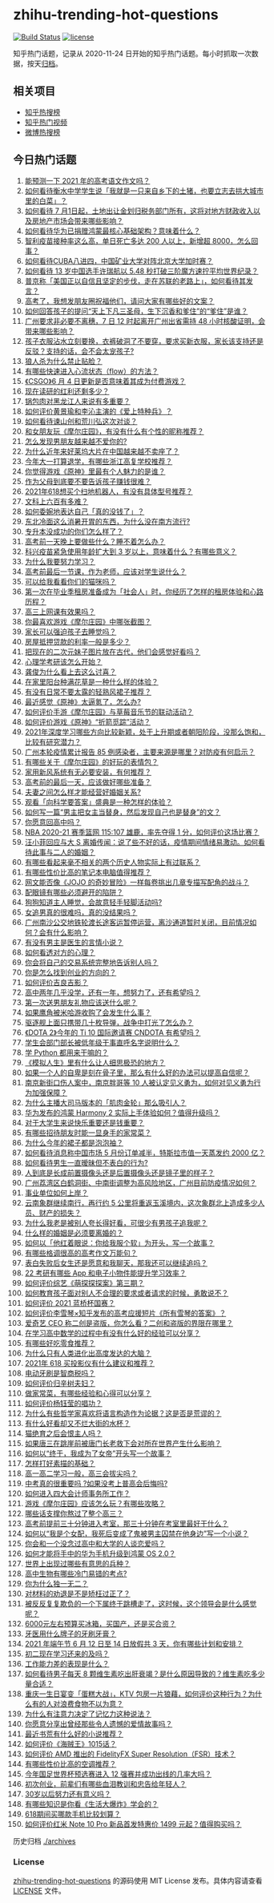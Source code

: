 # zhihu-trending-hot-questions

[![Build Status](https://github.com/justjavac/zhihu-trending-hot-questions/workflows/ci/badge.svg?branch=master)](https://github.com/justjavac/zhihu-trending-hot-questions/actions)
[![license](https://img.shields.io/github/license/justjavac/zhihu-trending-hot-questions)](https://github.com/justjavac/zhihu-trending-hot-questions/blob/master/LICENSE)

知乎热门话题，记录从 2020-11-24 日开始的知乎热门话题。每小时抓取一次数据，按天[归档](./archives)。

## 相关项目

- [知乎热搜榜](https://github.com/justjavac/zhihu-trending-top-search)
- [知乎热门视频](https://github.com/justjavac/zhihu-trending-hot-video)
- [微博热搜榜](https://github.com/justjavac/weibo-trending-hot-search)

## 今日热门话题

<!-- BEGIN -->
<!-- 最后更新时间 Sun Jun 06 2021 19:32:43 GMT+0800 (China Standard Time) -->

1. [能预测一下 2021 年的高考语文作文吗？](https://www.zhihu.com/question/451864903)
2. [如何看待衡水中学学生说「我就是一只来自乡下的土猪，也要立志去拱大城市里的白菜」？](https://www.zhihu.com/question/462345321)
3. [如何看待 7
   月1日起，土地出让金划归税务部门所有，这将对地方财政收入以及房地产市场会带来哪些影响？](https://www.zhihu.com/question/463323805)
4. [如何看待华为已捐赠鸿蒙最核心基础架构？意味着什么？](https://www.zhihu.com/question/462892378)
5. [智利疫苗接种率这么高，单日死亡多达 200 人以上，新增超
   8000，怎么回事？](https://www.zhihu.com/question/463115629)
6. [如何看待CUBA八进四，中国矿业大学对阵北京大学加时赛？](https://www.zhihu.com/question/463306896)
7. [如何看待 13 岁中国选手许瑞航以 5.48
   秒打破三阶魔方速拧平均世界纪录？](https://www.zhihu.com/question/463234557)
8. [普京称「美国正以自信且坚定的步伐，走在苏联的老路上」，如何看待其发言？](https://www.zhihu.com/question/463282858)
9. [高考了，我想发朋友圈祝福他们，请问大家有哪些好的文案？](https://www.zhihu.com/question/405298026)
10. [如何回答孩子的提问“天上下凡三圣母，生下沉香和爹住”的“爹住”是谁？](https://www.zhihu.com/question/462277776)
11. [广州要求非必要不离穗，7 日 12 时起离开广州出省需持 48
    小时核酸证明，会带来哪些影响？](https://www.zhihu.com/question/463430613)
12. [孩子衣服沾水立刻要换，衣裤破洞了不要穿，要求买新衣服，家长该支持还是反驳？支持的话，会不会太宠孩子?](https://www.zhihu.com/question/459542600)
13. [狼人杀为什么禁止贴脸？](https://www.zhihu.com/question/462970840)
14. [有哪些快速进入心流状态（flow）的方法？](https://www.zhihu.com/question/20992764)
15. [《CSGO》6 月 4 日更新是否意味着其成为付费游戏？](https://www.zhihu.com/question/463103636)
16. [现在读研的红利还剩多少？](https://www.zhihu.com/question/456374240)
17. [锅包肉对黑龙江人来说有多重要？](https://www.zhihu.com/question/462784342)
18. [如何评价黄景瑜和李沁主演的《爱上特种兵》？](https://www.zhihu.com/question/462601125)
19. [如何看待谏山创和荒川弘这次对谈？](https://www.zhihu.com/question/463257259)
20. [和女朋友玩《摩尔庄园》，有没有什么有个性的昵称推荐？](https://www.zhihu.com/question/462814720)
21. [怎么发现男朋友越来越不爱你的?](https://www.zhihu.com/question/417775321)
22. [为什么近年来好莱坞大片在中国越来越不卖座了？](https://www.zhihu.com/question/268982964)
23. [今年大一打算退学，有哪些浙江高复学校推荐？](https://www.zhihu.com/question/58522765)
24. [你觉得游戏《原神》里最有个人魅力的是谁？](https://www.zhihu.com/question/462388527)
25. [作为父母到底要不要告诉孩子赚钱很难？](https://www.zhihu.com/question/461239979)
26. [2021年618想买个扫地机器人，有没有具体型号推荐？](https://www.zhihu.com/question/397698378)
27. [文科上六百有多难？](https://www.zhihu.com/question/350905229)
28. [如何委婉地表达自己「真的没钱了」？](https://www.zhihu.com/question/462984155)
29. [东北冷面这么消暑开胃的东西，为什么没在南方流行?](https://www.zhihu.com/question/462700732)
30. [专升本没成功的你们怎么样了？](https://www.zhihu.com/question/460210637)
31. [高考前一天晚上要做些什么？睡不着怎么办？](https://www.zhihu.com/question/458722775)
32. [科兴疫苗紧急使用年龄扩大到 3 岁以上，意味着什么？有哪些意义？](https://www.zhihu.com/question/463239638)
33. [为什么我要努力学习？](https://www.zhihu.com/question/462192669)
34. [高考前最后一节课，作为老师，应该对学生说什么？](https://www.zhihu.com/question/462695709)
35. [可以给我看看你们的猫咪吗？](https://www.zhihu.com/question/462824843)
36. [第一次在毕业季租房准备成为「社会人」时，你经历了怎样的租房体验和心路历程？](https://www.zhihu.com/question/461693068)
37. [高三上网课有效果吗？](https://www.zhihu.com/question/309967841)
38. [你最喜欢游戏《摩尔庄园》中哪张截图？](https://www.zhihu.com/question/462564850)
39. [家长可以强迫孩子去睡觉吗？](https://www.zhihu.com/question/463206973)
40. [房屋抵押贷款的利率一般是多少？](https://www.zhihu.com/question/387069469)
41. [把现在的二次元妹子图片放在古代，他们会感觉好看吗？](https://www.zhihu.com/question/462903907)
42. [心理学考研该怎么开始？](https://www.zhihu.com/question/455742815)
43. [龚俊为什么看上去这么讨喜？](https://www.zhihu.com/question/456646250)
44. [在家里阳台种满花草是一种什么样的体验？](https://www.zhihu.com/question/461296029)
45. [有没有日常不要太露的轻熟风裙子推荐？](https://www.zhihu.com/question/323077384)
46. [最近感觉《原神》太逼氪了，怎么办?](https://www.zhihu.com/question/463036805)
47. [如何评价手游《摩尔庄园》与草莓音乐节的联动活动？](https://www.zhihu.com/question/463139385)
48. [如何评价游戏《原神》“折箭觅踪”活动？](https://www.zhihu.com/question/461653474)
49. [2021年深度学习哪些方向比较新颖，处于上升期或者朝阳阶段，没那么饱和，比较有研究潜力？](https://www.zhihu.com/question/460500204)
50. [广州本轮疫情累计报告 85
    例感染者，主要来源是哪里？对防疫有何启示？](https://www.zhihu.com/question/463254288)
51. [有哪些关于《摩尔庄园》的好玩的表情包？](https://www.zhihu.com/question/462564869)
52. [家用新风系统有无必要安装，有何推荐？](https://www.zhihu.com/question/28529319)
53. [高考前的最后一天，应该做好哪些准备？](https://www.zhihu.com/question/463408596)
54. [夫妻之间怎么样才能经营好婚姻关系?](https://www.zhihu.com/question/349031552)
55. [观看「向科学要答案」盛典是一种怎样的体验？](https://www.zhihu.com/question/463277854)
56. [如何写一篇“男主把女主当替身，然后发现自己也是替身”的文？](https://www.zhihu.com/question/437395484)
57. [你愿意回高中吗？](https://www.zhihu.com/question/453231661)
58. [NBA 2020-21 赛季篮网 115:107 雄鹿，率先夺得 1
    分，如何评价这场比赛？](https://www.zhihu.com/question/463395654)
59. [汪小菲回应与大 S
    离婚传闻：说了些不好的话，疫情期间情绪易激动。如何看待此事与二人的婚姻？](https://www.zhihu.com/question/463252497)
60. [有哪些看起来毫不相关的两个历史人物实际上有过联系？](https://www.zhihu.com/question/392281921)
61. [有哪些性价比高的笔记本电脑值得推荐？](https://www.zhihu.com/question/322974536)
62. [网文能否像《JOJO
    的奇妙冒险》一样每卷挑出几章专描写配角的战斗？](https://www.zhihu.com/question/463065863)
63. [配眼镜有哪些必须避开的陷阱？](https://www.zhihu.com/question/20123451)
64. [狗狗知道主人睡觉，会故意轻手轻脚活动吗?](https://www.zhihu.com/question/350491086)
65. [女追男真的很难吗，真的没结果吗？](https://www.zhihu.com/question/457364395)
66. [广州南沙公交地铁轮渡长途客运暂停运营，离沙通道暂时关闭，目前情况如何？会有什么影响？](https://www.zhihu.com/question/463278387)
67. [有没有男主是医生的言情小说？](https://www.zhihu.com/question/370530816)
68. [如何看透对方的心理？](https://www.zhihu.com/question/455593731)
69. [你会将自己的交易系统完整地告诉别人吗？](https://www.zhihu.com/question/462350634)
70. [你是怎么找到创业的方向的？](https://www.zhihu.com/question/25857988)
71. [如何评价吉良吉影？](https://www.zhihu.com/question/23771796)
72. [高中两年几乎没学，还有一年，想努力了，还有希望吗？](https://www.zhihu.com/question/462084525)
73. [第一次送男朋友礼物应该送什么呢？](https://www.zhihu.com/question/320207842)
74. [如果鹰角被米哈游收购了会发生什么事？](https://www.zhihu.com/question/462537017)
75. [驱逐舰上面只携带几十枚导弹，战争中打光了怎么办？](https://www.zhihu.com/question/39027069)
76. [《DOTA 2》今年的 Ti 10 国际邀请赛 CNDOTA
    有希望吗？](https://www.zhihu.com/question/459216552)
77. [学生会部门部长被低年级干事直呼名字说明什么？](https://www.zhihu.com/question/21999602)
78. [学 Python 都用来干嘛的？](https://www.zhihu.com/question/34098079)
79. [《模拟人生》里有什么让人细思极恐的地方？](https://www.zhihu.com/question/264106033)
80. [如果一个人的自卑是刻在骨子里，那么有什么好的办法可以提高自信呢？](https://www.zhihu.com/question/461396765)
81. [南京新街口伤人案中，南京胖哥等 10
    人被认定见义勇为，如何对见义勇为行为加强保障？](https://www.zhihu.com/question/462770395)
82. [为什么主播大司马版本的「肌肉金轮」那么吸引人？](https://www.zhihu.com/question/461688762)
83. [华为发布的鸿蒙 Harmony 2
    实际上手体验如何？值得升级吗？](https://www.zhihu.com/question/458633364)
84. [对于大学生来说快乐重要还是钱重要？](https://www.zhihu.com/question/457081209)
85. [有哪些招待朋友时能一显身手的家常菜？](https://www.zhihu.com/question/28037354)
86. [为什么今年的裙子都是泡泡袖？](https://www.zhihu.com/question/397465205)
87. [如何看待消息称中国市场 5 月份订单减半，特斯拉市值一天蒸发约 2000
    亿？](https://www.zhihu.com/question/463066556)
88. [如何看待男生一直暧昧但不表白的行为?](https://www.zhihu.com/question/314211216)
89. [人到底是长成前置摄像头还是后置摄像头还是镜子里的样子？](https://www.zhihu.com/question/66063294)
90. [广州荔湾区白鹤洞街、中南街调整为高风险地区，广州目前防疫情况如何？](https://www.zhihu.com/question/462683954)
91. [事业单位如何上岸？](https://www.zhihu.com/question/345511835)
92. [云南象群继续南行，再行约 5
    公里将重返玉溪境内，这次象群北上造成多少人员、财产的损失？](https://www.zhihu.com/question/463102060)
93. [为什么我老是被别人夸长得好看，可很少有男孩子追我呢？](https://www.zhihu.com/question/319027663)
94. [什么样的婚姻是必须要离婚的？](https://www.zhihu.com/question/320021757)
95. [如何以「他红着眼说：你给我服个软」为开头，写一个故事？](https://www.zhihu.com/question/460697101)
96. [有哪些格调很高的高考作文万能句？](https://www.zhihu.com/question/265353821)
97. [表白失败后女生还是愿意和我聊天，那我还可以继续追吗？](https://www.zhihu.com/question/367730793)
98. [22 考研有哪些 App 和电子小物件能提升学习效率？](https://www.zhihu.com/question/462935512)
99. [如何评价综艺《萌探探探案》第三期？](https://www.zhihu.com/question/462341726)
100. [如何教育孩子面对别人不合理的要求或者请求的时候，勇敢说不？](https://www.zhihu.com/question/460662042)
101. [如何评价 2021 蓝桥杯国赛？](https://www.zhihu.com/question/463261567)
102. [如何评价李雪琴×知乎发布的高考应援短片《所有雪琴的答案》？](https://www.zhihu.com/question/463097533)
103. [爱奇艺 CEO
     称二创是盗版，你怎么看？二创和盗版的界限在哪里？](https://www.zhihu.com/question/463058796)
104. [在学习高中数学的过程中有没有什么好的经验可以分享？](https://www.zhihu.com/question/24681105)
105. [有哪些好吃零食推荐？](https://www.zhihu.com/question/453646089)
106. [为什么只有人类进化出高度发达的大脑？](https://www.zhihu.com/question/20323967)
107. [2021年 618 买投影仪有什么建议和推荐？](https://www.zhihu.com/question/458826447)
108. [电动牙刷是智商税吗？](https://www.zhihu.com/question/60799591)
109. [如何评价归辛树夫妇？](https://www.zhihu.com/question/296356537)
110. [做家常菜，有哪些经验和心得可以分享？](https://www.zhihu.com/question/19760437)
111. [如何评价杨钰莹的唱功？](https://www.zhihu.com/question/23503608)
112. [为什么有些哲学家喜欢将语言构造作为论据？这是否是荒谬的？](https://www.zhihu.com/question/456701631)
113. [有什么好看却又不烂大街的水杯？](https://www.zhihu.com/question/65459802)
114. [猫绝育之后会恨主人吗？](https://www.zhihu.com/question/420799616)
115. [如果唐三在跳崖前被唐门长老救下会对所在世界产生什么影响？](https://www.zhihu.com/question/461272805)
116. [如何以“终于，我成为了女帝”开头写一个故事？](https://www.zhihu.com/question/405355755)
117. [怎样打好素描的基础？](https://www.zhihu.com/question/26444779)
118. [高一高二学习一般，高三会拔尖吗？](https://www.zhihu.com/question/461416493)
119. [中考真的很重要吗 ?如果没考上普高会后悔吗?](https://www.zhihu.com/question/461082126)
120. [如何进入四大会计师事务所工作？](https://www.zhihu.com/question/310191544)
121. [游戏《摩尔庄园》应该怎么玩？有哪些攻略？](https://www.zhihu.com/question/371309327)
122. [哪些话支撑你熬过了整个高三？](https://www.zhihu.com/question/398139905)
123. [高考前提前三十分钟进入考室，那三十分钟在考室里最好干什么？](https://www.zhihu.com/question/438598661)
124. [如何以“我是个女配，我死后变成了鬼被男主囚禁在他身边”写一个小说？](https://www.zhihu.com/question/448069836)
125. [你会和一个没念过高中和大学的人谈恋爱吗？](https://www.zhihu.com/question/462293257)
126. [如何才能将手中的华为手机升级到鸿蒙 OS 2.0？](https://www.zhihu.com/question/436295623)
127. [世界上出现过哪些有意思的兵种？](https://www.zhihu.com/question/419256945)
128. [高中生物有哪些冷门易错的考点?](https://www.zhihu.com/question/447559813)
129. [你为什么独一无二？](https://www.zhihu.com/question/463105888)
130. [对材料的劝退是不是矫枉过正了？](https://www.zhihu.com/question/462787240)
131. [被反反复复欺负的一个下属终于跳槽走了，这时候，这个领导会是什么感觉呢？](https://www.zhihu.com/question/419717401)
132. [6000元左右预算买冰箱，买国产，还是买合资？](https://www.zhihu.com/question/427992113)
133. [牙医用什么牌子的牙刷牙膏？](https://www.zhihu.com/question/21064394)
134. [2021 年端午节 6 月 12 日至 14 日放假共 3
     天，你有哪些计划和安排？](https://www.zhihu.com/question/461518659)
135. [初二现在学习还来的及吗？](https://www.zhihu.com/question/460694660)
136. [工作能力差的表现是什么？](https://www.zhihu.com/question/272082217)
137. [如何看待男子每天 8
     颗维生素吃出肝衰竭？是什么原因导致的？维生素吃多少量合适？](https://www.zhihu.com/question/463004931)
138. [重庆一生日宴变「蛋糕大战」，KTV
     包房一片狼藉，如何评价这种行为？为什么有的人对浪费食物不以为意？](https://www.zhihu.com/question/463080691)
139. [为什么有注意力决定了记忆力这种说法？](https://www.zhihu.com/question/453067685)
140. [你愿意分享出曾经那些令人遗憾的爱情故事吗？](https://www.zhihu.com/question/461039473)
141. [最近书荒有什么好的小说推荐？](https://www.zhihu.com/question/454175132)
142. [如何评价《海贼王》1015话？](https://www.zhihu.com/question/463011991)
143. [如何评价 AMD 推出的 FidelityFX Super
     Resolution（FSR）技术？](https://www.zhihu.com/question/462609402)
144. [有哪些性价比高的空调推荐？](https://www.zhihu.com/question/393218413)
145. [今年国足世界杯预选赛进入 12 强赛并成功出线的几率大吗？](https://www.zhihu.com/question/458794320)
146. [初次创业，前辈们有哪些血泪教训和忠告给年轻人？](https://www.zhihu.com/question/456798060)
147. [30岁以后努力还有意义吗？](https://www.zhihu.com/question/461708777)
148. [有哪些知识是你看《生活大爆炸》学会的？](https://www.zhihu.com/question/321167011)
149. [618期间买哪款手机比较划算？](https://www.zhihu.com/question/463120125)
150. [如何评价红米 Note 10 Pro 新品首发特惠价 1499
     元起？值得购买吗？](https://www.zhihu.com/question/461503607)

<!-- END -->

历史归档 [./archives](./archives)

### License

[zhihu-trending-hot-questions](https://github.com/justjavac/zhihu-trending-hot-questions)
的源码使用 MIT License 发布。具体内容请查看 [LICENSE](./LICENSE) 文件。
